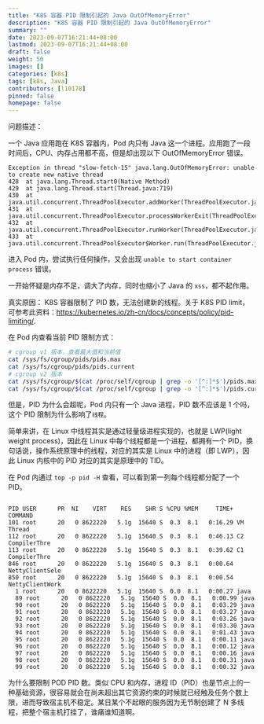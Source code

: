 ```yaml
---
title: "K8S 容器 PID 限制引起的 Java OutOfMemoryError"
description: "K8S 容器 PID 限制引起的 Java OutOfMemoryError"
summary: ""
date: 2023-09-07T16:21:44+08:00
lastmod: 2023-09-07T16:21:44+08:00
draft: false
weight: 50
images: []
categories: [k8s]
tags: [k8s, Java]
contributors: [l10178]
pinned: false
homepage: false
---
```


问题描述：

一个 Java 应用跑在 K8S 容器内，Pod 内只有 Java 这一个进程。应用跑了一段时间后，CPU、内存占用都不高，但是却出现以下 OutOfMemoryError 错误。

```console
Exception in thread "slow-fetch-15" java.lang.OutOfMemoryError: unable to create new native thread
428  at java.lang.Thread.start0(Native Method)
429  at java.lang.Thread.start(Thread.java:719)
430  at java.util.concurrent.ThreadPoolExecutor.addWorker(ThreadPoolExecutor.java:957)
431  at java.util.concurrent.ThreadPoolExecutor.processWorkerExit(ThreadPoolExecutor.java:1025)
432  at java.util.concurrent.ThreadPoolExecutor.runWorker(ThreadPoolExecutor.java:1167)
433  at java.util.concurrent.ThreadPoolExecutor$Worker.run(ThreadPoolExecutor.java:624)
```

进入 Pod 内，尝试执行任何操作，又会出现 `unable to start container process` 错误。

一开始怀疑是内存不足，调大了内存，同时也缩小了 Java 的 `xss`，都不起作用。

真实原因： K8S 容器限制了 PID 数，无法创建新的线程。关于 K8S PID limit， 可参考此资料：<https://kubernetes.io/zh-cn/docs/concepts/policy/pid-limiting/>.

在 Pod 内查看当前 PID 限制方式：

```bash
# cgroup v1 版本，查看最大值和当前值
cat /sys/fs/cgroup/pids/pids.max
cat /sys/fs/cgroup/pids/pids.current
# cgroup v2 版本
cat /sys/fs/cgroup/$(cat /proc/self/cgroup | grep -o '[^:]*$')/pids.max
cat /sys/fs/cgroup/$(cat /proc/self/cgroup | grep -o '[^:]*$')/pids.current

```

但是，PID 为什么会超呢，Pod 内只有一个 Java 进程，PID 数不应该是 1 个吗，这个 PID 限制为什么影响了`线程`。

简单来讲，在 Linux 中线程其实是通过轻量级进程实现的，也就是 LWP(light weight process)，因此在 Linux 中每个线程都是一个进程，都拥有一个 PID，换句话说，操作系统原理中的线程，对应的其实是 Linux 中的进程（即 LWP），因此 Linux 内核中的 PID 对应的其实是原理中的 TID。

在 Pod 内通过 `top -p pid -H` 查看，可以看到第一列每个线程都分配了一个 PID。

```console

PID USER      PR  NI    VIRT    RES    SHR S %CPU %MEM     TIME+ COMMAND
101 root      20   0 8622220   5.1g  15640 S  0.3  8.1   0:16.29 VM Thread
112 root      20   0 8622220   5.1g  15640 S  0.3  8.1   0:46.13 C2 CompilerThre
113 root      20   0 8622220   5.1g  15640 S  0.3  8.1   0:39.62 C1 CompilerThre
846 root      20   0 8622220   5.1g  15640 S  0.3  8.1   0:00.64 NettyClientSele
850 root      20   0 8622220   5.1g  15640 S  0.3  8.1   0:00.54 NettyClientWork
  1 root      20   0 8622220   5.1g  15640 S  0.0  8.1   0:00.27 java
  89 root      20   0 8622220   5.1g  15640 S  0.0  8.1   0:00.99 java
  90 root      20   0 8622220   5.1g  15640 S  0.0  8.1   0:03.29 java
  91 root      20   0 8622220   5.1g  15640 S  0.0  8.1   0:03.27 java
  92 root      20   0 8622220   5.1g  15640 S  0.0  8.1   0:03.26 java
  93 root      20   0 8622220   5.1g  15640 S  0.0  8.1   0:03.30 java
  94 root      20   0 8622220   5.1g  15640 S  0.0  8.1   0:01.43 java
  95 root      20   0 8622220   5.1g  15640 S  0.0  8.1   0:00.11 java
  96 root      20   0 8622220   5.1g  15640 S  0.0  8.1   0:00.12 java
  97 root      20   0 8622220   5.1g  15640 S  0.0  8.1   0:00.16 java
  98 root      20   0 8622220   5.1g  15640 S  0.0  8.1   0:00.31 java
  99 root      20   0 8622220   5.1g  15640 S  0.0  8.1   0:00.32 java
```

为什么要限制 POD PID 数。类似 CPU 和内存，进程 ID（PID）也是节点上的一种基础资源，很容易就会在尚未超出其它资源约束的时候就已经触及任务个数上限，进而导致宿主机不稳定。某日某个不起眼的服务因为无节制创建了 N 多线程，把整个宿主机打挂了，谁痛谁知道啊。
